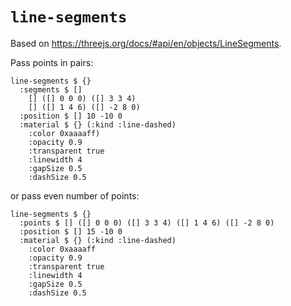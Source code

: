 # `line-segments`

Based on <https://threejs.org/docs/#api/en/objects/LineSegments>.

Pass points in pairs:

```
line-segments $ {}
  :segments $ []
    [] ([] 0 0 0) ([] 3 3 4)
    [] ([] 1 4 6) ([] -2 8 0)
  :position $ [] 10 -10 0
  :material $ {} (:kind :line-dashed)
    :color 0xaaaaff)
    :opacity 0.9
    :transparent true
    :linewidth 4
    :gapSize 0.5
    :dashSize 0.5
```

or pass even number of points:

```
line-segments $ {}
  :points $ [] ([] 0 0 0) ([] 3 3 4) ([] 1 4 6) ([] -2 8 0)
  :position $ [] 15 -10 0
  :material $ {} (:kind :line-dashed)
    :color 0xaaaaff
    :opacity 0.9
    :transparent true
    :linewidth 4
    :gapSize 0.5
    :dashSize 0.5
```
